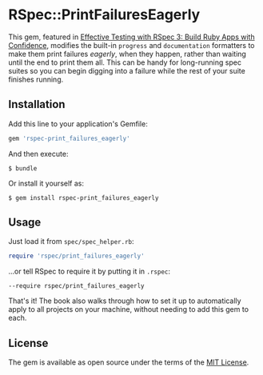 # RSpec::PrintFailuresEagerly

This gem, featured in [Effective Testing with RSpec 3: Build Ruby Apps with
Confidence](https://pragprog.com/book/rspec3/effective-testing-with-rspec-3),
modifies the built-in `progress` and `documentation` formatters to make
them print failures _eagerly_, when they happen, rather than waiting
until the end to print them all. This can be handy for long-running spec
suites so you can begin digging into a failure while the rest of your
suite finishes running.

## Installation

Add this line to your application's Gemfile:

```ruby
gem 'rspec-print_failures_eagerly'
```

And then execute:

    $ bundle

Or install it yourself as:

    $ gem install rspec-print_failures_eagerly

## Usage

Just load it from `spec/spec_helper.rb`:

``` ruby
require 'rspec/print_failures_eagerly'
```

...or tell RSpec to require it by putting it in `.rspec`:

```
--require rspec/print_failures_eagerly
```

That's it!  The book also walks through how to set it up to
automatically apply to all projects on your machine, without
needing to add this gem to each.

## License

The gem is available as open source under the terms of the [MIT License](http://opensource.org/licenses/MIT).

